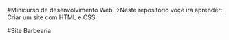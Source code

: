 #Minicurso de desenvolvimento Web
->Neste repositório voçê irá aprender:
Criar um site com HTML e CSS


#Site Barbearia

